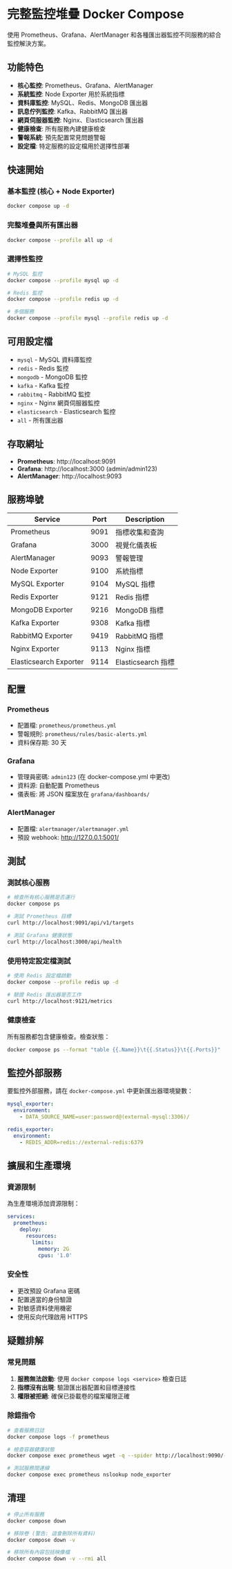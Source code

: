 # 完整監控堆疊 Docker Compose

使用 Prometheus、Grafana、AlertManager 和各種匯出器監控不同服務的綜合監控解決方案。

## 功能特色

- **核心監控**: Prometheus、Grafana、AlertManager
- **系統監控**: Node Exporter 用於系統指標
- **資料庫監控**: MySQL、Redis、MongoDB 匯出器
- **訊息佇列監控**: Kafka、RabbitMQ 匯出器
- **網頁伺服器監控**: Nginx、Elasticsearch 匯出器
- **健康檢查**: 所有服務內建健康檢查
- **警報系統**: 預先配置常見問題警報
- **設定檔**: 特定服務的設定檔用於選擇性部署

## 快速開始

### 基本監控 (核心 + Node Exporter)
```bash
docker compose up -d
```

### 完整堆疊與所有匯出器
```bash
docker compose --profile all up -d
```

### 選擇性監控
```bash
# MySQL 監控
docker compose --profile mysql up -d

# Redis 監控
docker compose --profile redis up -d

# 多個服務
docker compose --profile mysql --profile redis up -d
```

## 可用設定檔

- `mysql` - MySQL 資料庫監控
- `redis` - Redis 監控
- `mongodb` - MongoDB 監控
- `kafka` - Kafka 監控
- `rabbitmq` - RabbitMQ 監控
- `nginx` - Nginx 網頁伺服器監控
- `elasticsearch` - Elasticsearch 監控
- `all` - 所有匯出器

## 存取網址

- **Prometheus**: http://localhost:9091
- **Grafana**: http://localhost:3000 (admin/admin123)
- **AlertManager**: http://localhost:9093

## 服務埠號

| Service | Port | Description |
|---------|------|-------------|
| Prometheus | 9091 | 指標收集和查詢 |
| Grafana | 3000 | 視覺化儀表板 |
| AlertManager | 9093 | 警報管理 |
| Node Exporter | 9100 | 系統指標 |
| MySQL Exporter | 9104 | MySQL 指標 |
| Redis Exporter | 9121 | Redis 指標 |
| MongoDB Exporter | 9216 | MongoDB 指標 |
| Kafka Exporter | 9308 | Kafka 指標 |
| RabbitMQ Exporter | 9419 | RabbitMQ 指標 |
| Nginx Exporter | 9113 | Nginx 指標 |
| Elasticsearch Exporter | 9114 | Elasticsearch 指標 |

## 配置

### Prometheus
- 配置檔: `prometheus/prometheus.yml`
- 警報規則: `prometheus/rules/basic-alerts.yml`
- 資料保存期: 30 天

### Grafana
- 管理員密碼: `admin123` (在 docker-compose.yml 中更改)
- 資料源: 自動配置 Prometheus
- 儀表板: 將 JSON 檔案放在 `grafana/dashboards/`

### AlertManager
- 配置檔: `alertmanager/alertmanager.yml`
- 預設 webhook: http://127.0.0.1:5001/

## 測試

### 測試核心服務
```bash
# 檢查所有核心服務是否運行
docker compose ps

# 測試 Prometheus 目標
curl http://localhost:9091/api/v1/targets

# 測試 Grafana 健康狀態
curl http://localhost:3000/api/health
```

### 使用特定設定檔測試
```bash
# 使用 Redis 設定檔啟動
docker compose --profile redis up -d

# 驗證 Redis 匯出器是否工作
curl http://localhost:9121/metrics
```

### 健康檢查
所有服務都包含健康檢查。檢查狀態：
```bash
docker compose ps --format "table {{.Name}}\t{{.Status}}\t{{.Ports}}"
```

## 監控外部服務

要監控外部服務，請在 `docker-compose.yml` 中更新匯出器環境變數：

```yaml
mysql_exporter:
  environment:
    - DATA_SOURCE_NAME=user:password@(external-mysql:3306)/

redis_exporter:
  environment:
    - REDIS_ADDR=redis://external-redis:6379
```

## 擴展和生產環境

### 資源限制
為生產環境添加資源限制：
```yaml
services:
  prometheus:
    deploy:
      resources:
        limits:
          memory: 2G
          cpus: '1.0'
```

### 安全性
- 更改預設 Grafana 密碼
- 配置適當的身份驗證
- 對敏感資料使用機密
- 使用反向代理啟用 HTTPS

## 疑難排解

### 常見問題

1. **服務無法啟動**: 使用 `docker compose logs <service>` 檢查日誌
2. **指標沒有出現**: 驗證匯出器配置和目標連接性
3. **權限被拒絕**: 確保已掛載卷的檔案權限正確

### 除錯指令
```bash
# 查看服務日誌
docker compose logs -f prometheus

# 檢查容器健康狀態
docker compose exec prometheus wget -q --spider http://localhost:9090/-/healthy

# 測試服務間連線
docker compose exec prometheus nslookup node_exporter
```

## 清理

```bash
# 停止所有服務
docker compose down

# 移除卷 (警告: 這會刪除所有資料)
docker compose down -v

# 移除所有內容包括映像檔
docker compose down -v --rmi all
```